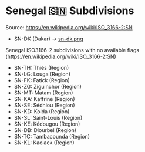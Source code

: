 # Senegal 🇸🇳 Subdivisions

Source: https://en.wikipedia.org/wiki/ISO_3166-2:SN

* SN-DK (Dakar) -> [sn-dk.png](https://github.com/amckenna41/iso3166-flag-icons/blob/main/iso3166-2-icons/SN/sn-dk.png)

Senegal ISO3166-2 subdivisions with no available flags (https://en.wikipedia.org/wiki/ISO_3166-2:SN)

* SN-TH: Thiès (Region)
* SN-LG: Louga (Region)
* SN-FK: Fatick (Region)
* SN-ZG: Ziguinchor (Region)
* SN-MT: Matam (Region)
* SN-KA: Kaffrine (Region)
* SN-SE: Sédhiou (Region)
* SN-KD: Kolda (Region)
* SN-SL: Saint-Louis (Region)
* SN-KE: Kédougou (Region)
* SN-DB: Diourbel (Region)
* SN-TC: Tambacounda (Region)
* SN-KL: Kaolack (Region)